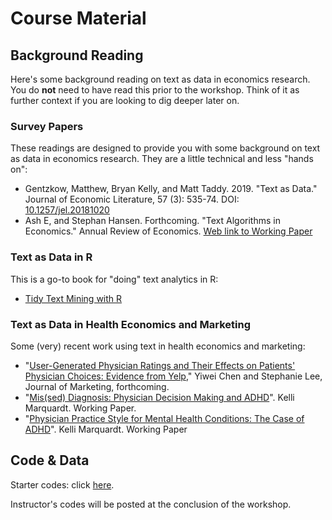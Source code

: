 # Course Material

## Background Reading

Here's some background reading on text as data in economics research. 
You do **not** need to have read this prior to the workshop.
Think of it as further context if you are looking to dig deeper later on.

### Survey Papers

These readings are designed to provide you with some background on text as data in economics research.
They are a little technical and less "hands on":

* Gentzkow, Matthew, Bryan Kelly, and Matt Taddy. 2019. "Text as Data." Journal of Economic Literature, 57 (3): 535-74. DOI: [10.1257/jel.20181020](https://www.aeaweb.org/articles?id=10.1257/jel.20181020) 
* Ash E, and Stephan Hansen. Forthcoming. "Text Algorithms in Economics." Annual Review of Economics. [Web link to Working Paper](https://elliottash.com/wp-content/uploads/2022/08/annual_reviews_chapter-2022-08-16.pdf)

### Text as Data in R

This is a go-to book for "doing" text analytics in R:

* [Tidy Text Mining with R][tidytext]

### Text as Data in Health Economics and Marketing

Some (very) recent work using text in health economics and marketing:

* "[User-Generated Physician Ratings and Their Effects on Patients' Physician Choices: Evidence from Yelp](https://journals.sagepub.com/doi/abs/10.1177/00222429221146511)," Yiwei Chen and Stephanie Lee, Journal of Marketing, forthcoming.
* "[Mis(sed) Diagnosis: Physician Decision Making and ADHD](https://www.kellimarquardt.com/s/Marquardt_JMP_Feb2023.pdf)". Kelli Marquardt. Working Paper.
* "[Physician Practice Style for Mental Health Conditions: The Case of ADHD](https://papers.ssrn.com/sol3/papers.cfm?abstract_id=4138462)". Kelli Marquardt. Working Paper


## Code & Data

Starter codes: click [here](../assets/starter_code.zip).

Instructor's codes will be posted at the conclusion of the workshop.

[tidytext]: https://www.tidytextmining.com/
